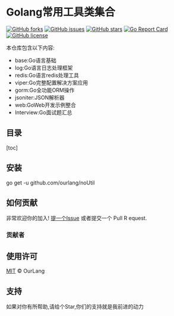 # Golang常用工具类集合
[![GitHub forks](https://img.shields.io/github/forks/ourlang/noUtil)](https://github.com/ourlang/noUtil/network)
[![GitHub issues](https://img.shields.io/github/issues/ourlang/noUtil)](https://github.com/ourlang/noUtil/issues)
[![GitHub stars](https://img.shields.io/github/stars/ourlang/noUtil)](https://github.com/ourlang/noUtil/stargazers)
[![Go Report Card](https://goreportcard.com/badge/github.com/ourlang/noUtil)](https://goreportcard.com/report/github.com/ourlang/noUtil)
[![GitHub license](https://img.shields.io/github/license/ourlang/noUtil)](https://github.com/ourlang/noUtil/blob/master/LICENSE)

本仓库包含以下内容:
- base:Go语言基础
- log:Go语言日志处理框架
- redis:Go语言redis处理工具
- viper:Go完整配置解决方案应用
- gorm:Go全功能ORM操作
- jsoniter:JSON解析器
- web:GoWeb开发示例整合
- Interview:Go面试题汇总

## 目录
[toc]

## 安装
go get -u github.com/ourlang/noUtil

## 如何贡献
非常欢迎你的加入! [提一个Issue](https://github.com/ourlang/noUtil/issues/new) 或者提交一个 Pull R equest.

### 贡献者

## 使用许可
[MIT](LICENSE) © OurLang 

## 支持
如果对你有所帮助,请给个Star,你们的支持就是我前进的动力
